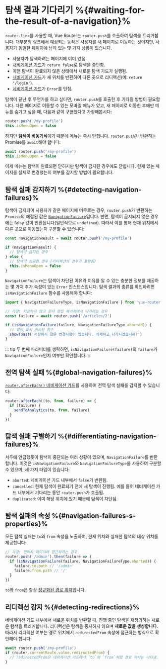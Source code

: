 # 탐색 결과 기다리기 %{#waiting-for-the-result-of-a-navigation}%

<VueSchoolLink
href="https://vueschool.io/lessons/vue-router-4-detecting-navigation-failures"
title="Learn how to detect navigation failures"
/>

`router-link`를 사용할 때, Vue Router는 `router.push`를 호출하여 탐색을 트리거합니다. 대부분의 링크에서 예상되는 동작은 사용자를 새 페이지로 이동하는 것이지만, 사용자가 동일한 페이지에 남아 있는 몇 가지 상황이 있습니다.

- 사용자가 탐색하려는 페이지에 이미 있음.
- [내비게이션 가드](navigation-guards.md)가 `return false`로 탐색을 중단함.
- 이전 탐색이 완료되지 않은 상태에서 새로운 탐색 가드가 실행됨.
- [내비게이션 가드](navigation-guards.md)가 새 위치를 반환하여 다른 곳으로 리디렉션(예: `return '/login'`).
- [네비게이션 가드](navigation-guards.md)가 `Error`를 던짐.

탐색이 끝난 후 무언가를 하고 싶다면, `router.push`를 호출한 후 기다릴 방법이 필요합니다. 다른 페이지로 이동할 수 있는 모바일 메뉴가 있고, 새 페이지로 이동한 후에만 메뉴를 숨기고 싶을 때, 다음과 같이 구현했다고 가정해봅시다:

```js
router.push('/my-profile')
this.isMenuOpen = false
```

하지만 **탐색이 비동기식**이기 때문에 메뉴는 즉시 닫힙니다. `router.push`가 반환하는 Promise를 `await`해야 합니다:

```js
await router.push('/my-profile')
this.isMenuOpen = false
```

이제 메뉴는 탐색이 완료되면 닫히지만 탐색이 금지된 경우에도 닫힙니다. 현재 있는 페이지를 실제로 변경했는지 여부를 감지할 방법이 필요합니다.

## 탐색 실패 감지하기 %{#detecting-navigation-failures}%

탐색이 금지되어 사용자가 같은 페이지에 머무르는 경우, `router.push`가 반환하는 `Promise`의 해결된 값은 [`NavigationFailure`](/api/enums/NavigationFailureType.md)입니다. 반면, 탐색이 금지되지 않은 경우에는 falsy 값이 반환됩니다(일반적으로 `undefined`). 따라서 이를 통해 현재 위치에서 다른 곳으로 이동했는지 구분할 수 있습니다:

```js
const navigationResult = await router.push('/my-profile')

if (navigationResult) {
  // 탐색이 금지된 경우
} else {
  // 탐색이 성공한 경우 (리디렉션의 경우가 포함됨)
  this.isMenuOpen = false
}
```

`NavigationFailure`는 탐색이 차단된 이유와 이유를 알 수 있는 충분한 정보를 제공하는 몇 가지 추가 속성이 있는 `Error` 인스턴스입니다. 탐색 결과의 종류를 확인하려면 `isNavigationFailure` 함수를 사용해야 합니다:

```js
import { NavigationFailureType, isNavigationFailure } from 'vue-router'

// 가정: 저장하지 않고 문서 편집 페이지에서 나가려는 경우
const failure = await router.push('/articles/2')

if (isNavigationFailure(failure, NavigationFailureType.aborted)) {
  // 알림 표시 커스텀 함수
  showToast('저장하지 않은 변경사항이 있습니다. 삭제하고 나가시겠습니까?')
}
```

::: tip
두 번째 파라미터를 생략하면, `isNavigationFailure(failure)`의 `failure`가 `NavigationFailure`인지 여부만 확인합니다.
:::

## 전역 탐색 실패 %{#global-navigation-failures}%

[`router.afterEach()` 네비게이션 가드](./navigation-guards.md#Global-After-Hooks)를 사용하여 전역 탐색 실패를 감지할 수 있습니다:

```ts
router.afterEach((to, from, failure) => {
  if (failure) {
    sendToAnalytics(to, from, failure)
  }
})
```

## 탐색 실패 구별하기 %{#differentiating-navigation-failures}%

서두에 언급했듯이 탐색이 중단되는 여러 상황이 있으며, `NavigationFailure`를 반환합니다. 이것은 `isNavigationFailure`와 `NavigationFailureType`을 사용하여 구분할 수 있으며, 세 가지 타입이 있습니다:

- `aborted`: 네비게이션 가드 내부에서 `false`가 반환됨.
- `cancelled`: 현재 탐색이 완료되기 전에 새 탐색이 진행됨. 예를 들어 네비게이션 가드 내부에서 기다리는 동안 `router.push`가 호출됨.
- `duplicated`: 이미 해당 위치에 있기 때문에 탐색이 차단됨.

## 탐색 실패의 속성 %{#navigation-failures-s-properties}%

모든 탐색 실패는 `to`와 `from` 속성을 노출하여, 현재 위치와 실패한 탐색의 대상 위치를 제공합니다:

```js
// 가정: 관리자 페이지에 접근하려는 경우
router.push('/admin').then(failure => {
  if (isNavigationFailure(failure, NavigationFailureType.aborted)) {
    failure.to.path // '/admin'
    failure.from.path // '/'
  }
})
```

`to`와 `from`은 항상 [정규화된 경로 위치](/api/interfaces/RouteLocationNormalized.html)입니다.

## 리디렉션 감지 %{#detecting-redirections}%

네비게이션 가드 내부에서 새로운 위치를 반환할 때, 진행 중인 탐색을 재정의하는 새로운 탐색을 트리거합니다. 리디렉션은 탐색을 중지하지 않으며 **새로운 값을 생성합니다**. 따라서 리디렉션 여부는 경로 위치에서 `redirectedFrom` 속성에 접근하는 방식으로 확인해야 합니다:

```js
await router.push('/my-profile')
if (router.currentRoute.value.redirectedFrom) {
  // redirectedFrom은 네비게이션 가드에서 `to`와 `from`처럼 경로 위치는 나타냄.
}
```
